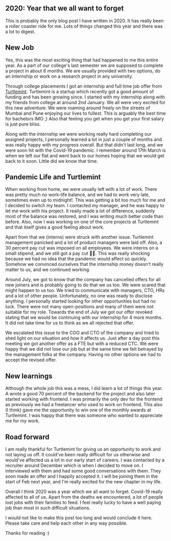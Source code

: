 ## 2020: Year that we all want to forget

This is probably the only blog post I have written in 2020. It has really been a roller coaster ride for me. Lots of things changed this year and there was a lot to digest.

## New Job

Yes, this was the most exciting thing that had happened to me this entire year. As a part of our college's last semester we are supposed to complete a project in about 6 months. We are usually provided with two options, do an internship or work on a research project in any university.

Through college placements I got an internship and full time job offer from [Turtlemint](https://turtlemint.com). Turtlemint is a startup which recently got a good amount of funding and has been growing since. I started with my internship along with my friends from college at around 2nd January. We all were very excited for this new adventure. We were roaming around freely on the streets of Mumbai and Pune enjoying our lives to fullest. This is arguably the best time for bachelors IMO ;) Also that feeling you get when you get your first salary is just pure bliss.

Along with the internship we were working really hard completing our assigned projects, I personally learned a lot in just a couple of months and was really happy with my progress overall. But that didn't last long, and we were soon hit with the Covid-19 pandemic. I remember around 17th March is when we left our flat and went back to our homes hoping that we would get back to it soon. Little did we know that time.

## Pandemic Life and Turtlemint

When working from home, we were usually left with a lot of work. There was pretty much no work-life balance, and we had to work very late, sometimes even up to midnight!. This was getting a bit too much for me and I decided to switch my team. I contacted my manager, and he was happy to let me work with his project. It really made a lot of difference, suddenly most of the balance was restored, and I was writing much better code than before. Also, now I was working on one of the core projects at Turtlemint and that itself gives a good feeling about work.

Apart from that we (interns) were struck with another issue. Turtlemint management panicked and a lot of product managers were laid off. Also, a 30 percent pay cut was imposed on all employees. We were interns on a small stipend, and we still got a pay cut 🤦‍♂️. This was really shocking because we had no idea that the pandemic would affect so quickly. Somehow we convinced ourselves that the internship money doesn't really matter to us, and we continued working.

Around July, we got to know that the company has cancelled offers for all new joiners and is probably going to do that we us too. We were scared that might happen to us too. We tried to communicate with managers, CTO, HRs and a lot of other people. Unfortunately, no one was ready to disclose anything. I personally started looking for other opportunities but had no luck. There were not many open-positions and many of them were not suitable for my role. Towards the end of July we got our offer revoked stating that we would be continuing with our internship for 4 more months. It did not take time for us to think as we all rejected that offer.

We escalated this issue to the COO and CTO of the company and tried to shed light on our situation and how it affects us. Just after a day post this meeting we got another offer as a FTE but with a reduced CTC. We were happy that we did not lose our job but at the same time we felt betrayed by the management folks at the company. Having no other options we had to accept the revised offer.

## New learnings

Although the whole job this was a mess, I did learn a lot of things this year. A wrote a good 70 percent of the backend for the project and also later started working with frontend. I was primarily the only dev for the frontend as previously we had a freelancer who used to work on frontend. This also (I think) gave me the opportunity to win one of the monthly awards at Turtlemint. I was happy that there was someone who wanted to appreciate me for my work.

## Road forward

I am really thankful for Turtlemint for giving us an opportunity to work and not laying us off. It could've been really difficult for us otherwise and would've affected us a lot in our early start of careers. I was contacted by a recruiter around December which is when I decided to move on. I interviewed with them and had some good conversations with them. They soon made an offer and I happily accepted it. I will be joining them in the start of Feb next year, and I'm really excited for the new chapter in my life.

Overall I think 2020 was a year which we all want to forget. Covid-19 really affected to all of us. Apart from the deaths we encountered, a lot of people lost jobs with their families to feed. I feel really lucky to have a well paying job than most in such difficult situations.

I would not like to make this post too long and would conclude it here. Please take care and help each other in any way possible.

Thanks for reading :)